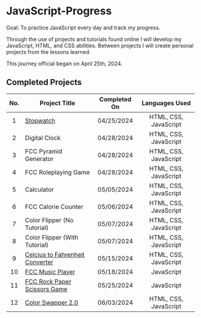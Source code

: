 # JavaScript-Progress

Goal: To practice JavaScript every day and track my progress.

Through the use of projects and tutorials found online I will develop my JavaScript, HTML, and CSS abilities.
Between projects I will create personal projects from the lessons learned.

This journey official began on April 25th, 2024.

## Completed Projects

| No.  |  Project Title  |  Completed On | Languages Used
| :------------: | ------------ | :------------: | :------------: |
| 1 | <a href="https://github.com/LawrenceRadburn/Stopwatch">Stopwatch</a> | 04/25/2024 | HTML, CSS, JavaScript |
| 2 | Digital Clock | 04/28/2024 | HTML, CSS, JavaScript |
| 3 | FCC Pyramid Generator | 04/28/2024 | HTML, CSS, JavaScript |
| 4 | FCC Roleplaying Game | 04/28/2024 | HTML, CSS, JavaScript |
| 5 | Calculator | 05/05/2024 | HTML, CSS, JavaScript |
| 6 | FCC Calorie Counter | 05/06/2024 | HTML, CSS, JavaScript |
| 7 | Color Flipper (No Tutorial) | 05/07/2024 | HTML, CSS, JavaScript |
| 8 | Color Flipper (With Tutorial) | 05/07/2024 | HTML, CSS, JavaScript |
| 9 | <a href="https://github.com/LawrenceRadburn/Celcius-to-Fahrenheit-Converter">Celcius to Fahrenheit Converter</a> | 05/15/2024 | HTML, CSS, JavaScript |
| 10 | <a href="https://github.com/LawrenceRadburn/FCC-Music-Player">FCC Music Player</a> | 05/18/2024 | JavaScript |
| 11 | <a href="https://github.com/LawrenceRadburn/FCC-Rock-Paper-Scissors">FCC Rock Paper Scissors Game</a> | 05/25/2024 | JavaScript |
| 12 | <a href="https://github.com/LawrenceRadburn/Color-Swapper-2.0">Color Swapper 2.0</a> | 06/03/2024 | HTML, CSS, JavaScript |
